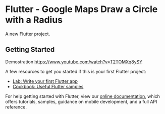 # Flutter - Google Maps Draw a Circle with a Radius

A new Flutter project.

## Getting Started

Demostration 
https://www.youtube.com/watch?v=T2TOMXq8ySY

A few resources to get you started if this is your first Flutter project:

- [Lab: Write your first Flutter app](https://flutter.dev/docs/get-started/codelab)
- [Cookbook: Useful Flutter samples](https://flutter.dev/docs/cookbook)

For help getting started with Flutter, view our 
[online documentation](https://flutter.dev/docs), which offers tutorials, 
samples, guidance on mobile development, and a full API reference.
